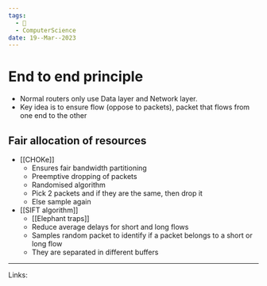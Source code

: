```yaml
---
tags:
  - 🌱
  - ComputerScience
date: 19--Mar--2023
---
```


# End to end principle

- Normal routers only use Data layer and Network layer.
- Key idea is to ensure flow (oppose to packets), packet that flows from one end to the other

## Fair allocation of resources
- [[CHOKe]]
    - Ensures fair bandwidth partitioning
    - Preemptive dropping of packets
    - Randomised algorithm
    - Pick 2 packets and if they are the same, then drop it
    - Else sample again
- [[SIFT algorithm]]
    - [[Elephant traps]]
    - Reduce average delays for short and long flows
    - Samples random packet to identify if a packet belongs to a short or long flow
    - They are separated in different buffers

---
Links: 
